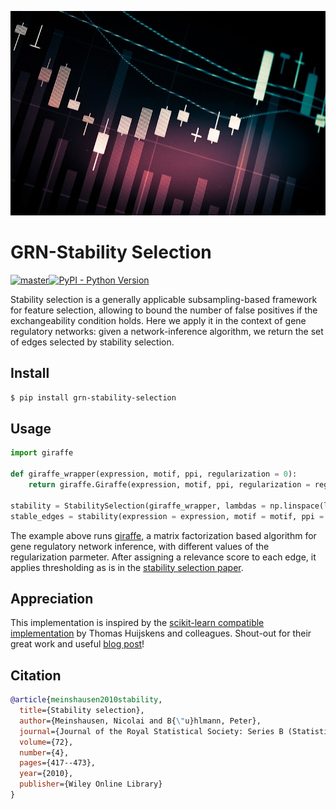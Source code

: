 ![Alt text](/wallpaper.png?raw=true "Title")
# GRN-Stability Selection

[![master](https://github.com/soelmicheletti/grn-thresholding/actions/workflows/python-app.yml/badge.svg?branch=main)](https://github.com/soelmicheletti/grn-thresholding/actions/workflows/python-app.yml)[![PyPI - Python Version](https://img.shields.io/pypi/v/grn-thresholding?style=flat&colorA=0f0f0f&colorB=0f0f0f)](https://pypi.org/project/grn-thresholdin/)

Stability selection is a generally applicable subsampling-based framework for feature selection, allowing to bound the number of false positives if the exchangeability condition holds. Here we apply it in the context of gene regulatory networks: given a network-inference algorithm, we return the set of edges selected by stability selection. 

## Install

```bash
$ pip install grn-stability-selection
```


## Usage

```python
import giraffe

def giraffe_wrapper(expression, motif, ppi, regularization = 0):
    return giraffe.Giraffe(expression, motif, ppi, regularization = regularization).get_regulation()

stability = StabilitySelection(giraffe_wrapper, lambdas = np.linspace(lambda_min, lambda_max, grid_size), K = 100, v = 30)
stable_edges = stability(expression = expression, motif = motif, ppi = ppi)
```

The example above runs [giraffe](TODO), a matrix factorization based algorithm for gene regulatory network inference, with different values of the regularization parmeter. After assigning a relevance score to each edge, it applies thresholding as is in the [stability selection paper](https://rss.onlinelibrary.wiley.com/doi/pdf/10.1111/j.1467-9868.2010.00740.x?casa_token=zNJa8W_cynwAAAAA:_49AqlilJp_TP_9X2vopg6TFGoiBA-rkTJrpjZW8TurMEcOayPP4p25TUkpTzeTabnzOA5udoWyGJ5tTzw). 

## Appreciation
 
This implementation is inspired by the [scikit-learn compatible implementation](https://github.com/scikit-learn-contrib/stability-selection) by Thomas Huijskens and colleagues. Shout-out for their great work and useful [blog post](https://thuijskens.github.io/2018/07/25/stability-selection/)!

## Citation

```bibtex
@article{meinshausen2010stability,
  title={Stability selection},
  author={Meinshausen, Nicolai and B{\"u}hlmann, Peter},
  journal={Journal of the Royal Statistical Society: Series B (Statistical Methodology)},
  volume={72},
  number={4},
  pages={417--473},
  year={2010},
  publisher={Wiley Online Library}
}

```
